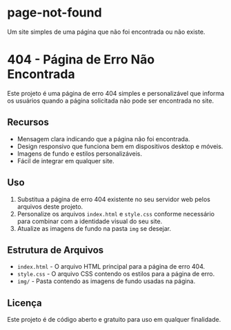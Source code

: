 # page-not-found
Um site simples de uma página que não foi encontrada ou não existe.

# 404 - Página de Erro Não Encontrada

Este projeto é uma página de erro 404 simples e personalizável que informa os usuários quando a página solicitada não pode ser encontrada no site.

## Recursos

- Mensagem clara indicando que a página não foi encontrada.
- Design responsivo que funciona bem em dispositivos desktop e móveis.
- Imagens de fundo e estilos personalizáveis.
- Fácil de integrar em qualquer site.

## Uso

1. Substitua a página de erro 404 existente no seu servidor web pelos arquivos deste projeto.
2. Personalize os arquivos `index.html` e `style.css` conforme necessário para combinar com a identidade visual do seu site.
3. Atualize as imagens de fundo na pasta `img` se desejar.

## Estrutura de Arquivos

- `index.html` - O arquivo HTML principal para a página de erro 404.
- `style.css` - O arquivo CSS contendo os estilos para a página de erro.
- `img/` - Pasta contendo as imagens de fundo usadas na página.

## Licença

Este projeto é de código aberto e gratuito para uso em qualquer finalidade.
